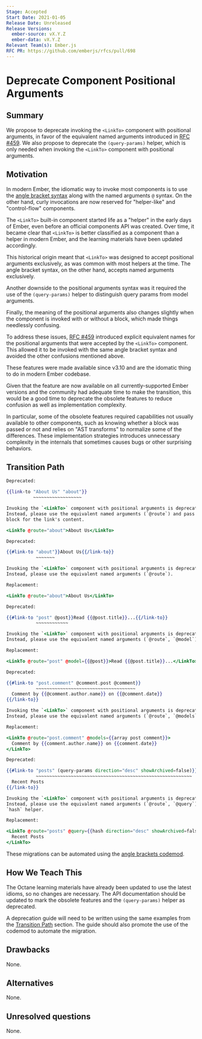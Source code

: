 ```yaml
---
Stage: Accepted
Start Date: 2021-01-05
Release Date: Unreleased
Release Versions:
  ember-source: vX.Y.Z
  ember-data: vX.Y.Z
Relevant Team(s): Ember.js
RFC PR: https://github.com/emberjs/rfcs/pull/698
---
```


<!---
Directions for above:

Stage: Leave as is
Start Date: Fill in with today's date, YYYY-MM-DD
Release Date: Leave as is
Release Versions: Leave as is
Relevant Team(s): Fill this in with the [team(s)](README.md#relevant-teams) to which this RFC applies
RFC PR: Fill this in with the URL for the Proposal RFC PR
-->

# Deprecate <LinkTo> Component Positional Arguments

## Summary

We propose to deprecate invoking the `<LinkTo>` component with positional
arguments, in favor of the equivalent named arguments introduced in
[RFC #459](0459-angle-bracket-built-in-components.md). We also propose to
deprecate the `(query-params)` helper, which is only needed when invoking the
`<LinkTo>` component with positional arguments.

## Motivation

In modern Ember, the idiomatic way to invoke most components is to use the
[angle bracket syntax](0311-angle-bracket-invocation.md) along with the named
arguments `@` syntax. On the other hand, curly invocations are now reserved for
"helper-like" and "control-flow" components.

The `<LinkTo>` built-in component started life as a "helper" in the early days
of Ember, even before an official components API was created. Over time, it
became clear that `<LinkTo>` is better classified as a component than a helper
in modern Ember, and the learning materials have been updated accordingly.

This historical origin meant that `<LinkTo>` was designed to accept positional
arguments exclusively, as was common with most helpers at the time. The angle
bracket syntax, on the other hand, accepts named arguments exclusively.

Another downside to the positional arguments syntax was it required the use of
the `(query-params)` helper to distinguish query params from model arguments.

Finally, the meaning of the positional arguments also changes slightly when the
component is invoked with or without a block, which made things needlessly
confusing.

To address these issues, [RFC #459](0459-angle-bracket-built-in-components.md)
introduced explicit equivalent names for the positional arguments that were
accepted by the `<LinkTo>` component. This allowed it to be invoked with the
same angle bracket syntax and avoided the other confusions mentioned above.

These features were made available since v3.10 and are the idomatic thing to do
in modern Ember codebase.

Given that the feature are now available on all currently-supported Ember
versions and the community had adequate time to make the transition, this would
be a good time to deprecate the obsolete features to reduce confusion as well
as implementation complexity.

In particular, some of the obsolete features required capabilities not usually
available to other components, such as knowing whether a block was passed or
not and relies on "AST transforms" to normalize some of the differences. These
implementation strategies introduces unnecessary complexity in the internals
that sometimes causes bugs or other surprising behaviors.

## Transition Path

```hbs
Deprecated:

{{link-to "About Us" "about"}}
          ~~~~~~~~~~~~~~~~~~

Invoking the `<LinkTo>` component with positional arguments is deprecated.
Instead, please use the equivalent named arguments (`@route`) and pass a
block for the link's content.

<LinkTo @route="about">About Us</LinkTo>
```

```hbs
Deprecated:

{{#link-to "about"}}About Us{{/link-to}}
           ~~~~~~~

Invoking the `<LinkTo>` component with positional arguments is deprecated.
Instead, please use the equivalent named arguments (`@route`).

Replacement:

<LinkTo @route="about">About Us</LinkTo>
```


```hbs
Deprecated:

{{#link-to "post" @post}}Read {{@post.title}}...{{/link-to}}
           ~~~~~~~~~~~~

Invoking the `<LinkTo>` component with positional arguments is deprecated.
Instead, please use the equivalent named arguments (`@route`, `@model`).

Replacement:

<LinkTo @route="post" @model={{@post}}>Read {{@post.title}}...</LinkTo>
```

```hbs
Deprecated:

{{#link-to "post.comment" @comment.post @comment}}
           ~~~~~~~~~~~~~~~~~~~~~~~~~~~~~~~~~~~~~
  Comment by {{@comment.author.name}} on {{@comment.date}}
{{/link-to}}

Invoking the `<LinkTo>` component with positional arguments is deprecated.
Instead, please use the equivalent named arguments (`@route`, `@models`).

Replacement:

<LinkTo @route="post.comment" @models={{array post comment}}>
  Comment by {{comment.author.name}} on {{comment.date}}
</LinkTo>
```

```hbs
Deprecated:

{{#link-to "posts" (query-params direction="desc" showArchived=false)}}
           ~~~~~~~~~~~~~~~~~~~~~~~~~~~~~~~~~~~~~~~~~~~~~~~~~~~~~~~~~~
  Recent Posts
{{/link-to}}

Invoking the `<LinkTo>` component with positional arguments is deprecated.
Instead, please use the equivalent named arguments (`@route`, `@query`) and the
`hash` helper.

Replacement:

<LinkTo @route="posts" @query={{hash direction="desc" showArchived=false}}>
  Recent Posts
</LinkTo>
```

These migrations can be automated using the [angle brackets codemod](https://github.com/ember-codemods/ember-angle-brackets-codemod).

## How We Teach This

The Octane learning materials have already been updated to use the latest
idioms, so no changes are necessary. The API documentation should be updated
to mark the obsolete features and the `(query-params)` helper as deprecated.

A deprecation guide will need to be written using the same examples from the
[Transition Path](#transition-path) section. The guide should also promote the
use of the codemod to automate the migration.

## Drawbacks

None.

## Alternatives

None.

## Unresolved questions

None.

